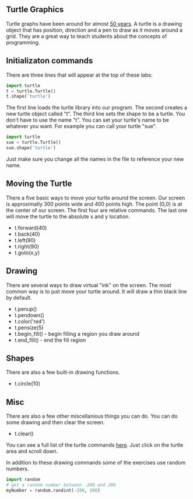 ## Turtle Graphics
Turtle graphs have been around for almost [50 years](https://en.wikipedia.org/wiki/Turtle_graphics).  A turtle is a drawing object that has position, direction and a pen to draw as it moves around a grid.  They are a great way to teach students about the concepts of programming.

## Initializaton commands
There are three lines that will appear at the top of these labs:

```python
import turtle
t = turtle.Turtle()
t.shape('turtle')
```
The first line loads the turtle library into our program.  The second creates a new turtle object called "t".  The third line sets the shape to be a turtle.  You don't have to use the name "t".  You can set your turtle's name to be whatever you want.  For example you can call your turtle "sue".  

```python
import turtle
sue = turtle.Turtle()
sue.shape('turtle')
```
Just make sure you change all the names in the file to reference your new name.
## Moving the Turtle
There a five basic ways to move your turtle around the screen.  Our screen is approximatly 300 points wide and 400 points high.  The point (0,0) is at the center of our screen.  The first four are relative commands.  The last one will move the turtle to the absolute x and y location.

- t.forward(40)
- t.back(40)
- t.left(90)
- t.right(90)
- t.goto(x,y)

## Drawing
There are several ways to draw virtual "ink" on the screen.  The most common way is to just move your turtle around.  It will draw a thin black line by default.

- t.penup()
- t.pendown()
- t.color('red')
- t.pensize(5)
- t.begin_fill() - begin filling a region you draw around
- t.end_fill() - end the fill region

## Shapes
There are also a few built-in drawing functions.
- t.circle(10)

## Misc
There are also a few other miscellanious things you can do.  You can do some drawing and then clear the screen.

- t.clear()

You can see a full list of the turtle commands [here](https://trinket.io/docs/python).  Just click on the turtle area and scroll down.

In addition to these drawing commands some of the exercises use random numbers.

```python
import random
# get a random number between -200 and 200
myNumber = random.randint(-200, 200)
```

